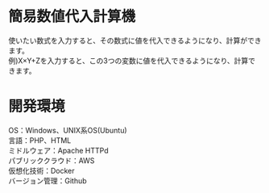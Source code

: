 # 簡易数値代入計算機
使いたい数式を入力すると、その数式に値を代入できるようになり、計算ができます。<br>
例)X×Y+Zを入力すると、この3つの変数に値を代入できるようになり、計算できます。
# 開発環境
OS：Windows、UNIX系OS(Ubuntu)<br>
言語：PHP、HTML<br>
ミドルウェア：Apache HTTPd<br>
パブリッククラウド：AWS<br>
仮想化技術：Docker<br>
バージョン管理：Github<br>
